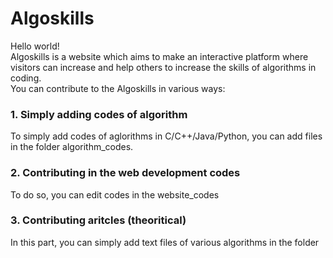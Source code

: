 # Algoskills
Hello world! <br />
Algoskills is a website which aims to make an interactive platform where visitors can increase and help others to increase the skills of algorithms in coding. <br />
You can contribute to the Algoskills in various ways: <br />
### 1. Simply adding codes of algorithm <br />
To simply add codes of aglorithms in C/C++/Java/Python, you can add files in the folder algorithm_codes.
### 2. Contributing in the web development codes <br />
To do so, you can edit codes in the website_codes
### 3. Contributing aritcles (theoritical) <br />
In this part, you can simply add text files of various algorithms in the folder




